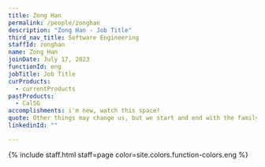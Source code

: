 ```yaml
---
title: Zong Han
permalink: /people/zonghan
description: "Zong Han - Job Title"
third_nav_title: Software Engineering
staffId: zonghan
name: Zong Han
joinDate: July 17, 2023
functionId: eng
jobTitle: Job Title
curProducts:
  - currentProducts
pastProducts:
  - CalSG
accomplishments: i'm new, watch this space!
quote: Other things may change us, but we start and end with the family.
linkedinId: ""

---
```


{% include staff.html staff=page color=site.colors.function-colors.eng %}
